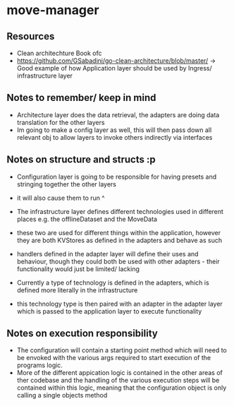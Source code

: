 # move-manager

## Resources
- Clean architechture Book ofc
- https://github.com/GSabadini/go-clean-architecture/blob/master/ -> Good example of how Application layer should be used by Ingress/ infrastructure layer

## Notes to remember/ keep in mind
- Architecture layer does the data retrieval, the adapters are doing data translation for the other layers
- Im going to make a config layer as well, this will then pass down all relevant obj to allow layers to invoke others indirectly via interfaces

## Notes on structure and structs :p
- Configuration layer is going to be responsible for having presets and stringing together the other layers
- it will also cause them to run ^

- The infrastructure layer defines different technologies used in different places e.g. the offlineDataset and the MoveData
- these two are used for different things within the application, however they are both KVStores as defined in the adapters and behave as such
- handlers defined in the adapter layer will define their uses and behaviour, though they could both be used with other adapters - their functionality would just be limited/ lacking

- Currently a type of technology is defined in the adapters, which is defined more literally in the infrastructure
- this technology type is then paired with an adapter in the adapter layer which is passed to the application layer to execute functionality

## Notes on execution responsibility
- The configuration will contain a starting point method which will need to be envoked with the various args required to start execution of the programs logic.
- More of the different appication logic is contained in the other areas of ther codebase and the handling of the various execution steps will be contained within this logic, meaning that the configuration object is only calling a single objects method
